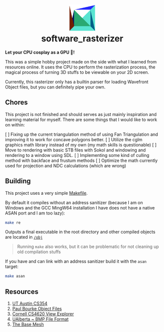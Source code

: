 <h1 align="center">
<img src="./meta/logo.png" width=86/><br/>software_rasterizer
</h1>

**Let your CPU cosplay as a GPU 💅!**

This was a simple hobby project made on the side with what I learned from resources online. It uses the CPU
to perform the rasterization process, the magical process of turning 3D stuffs to be viewable on your 2D screen.

Currently, this rasterizer only has a builtin parser for loading Wavefront Object files, but you can definitely
pipe your own.

## Chores

This project is not finished and should serves as just mainly inspiration and learning material for myself. There are some things
that I would like to work on within:

[ ] Fixing up the current triangulation method of using Fan Triangulation and improving it to work for concave polygons better.
[ ] Utilize the cglm graphics math library instead of my own (my math skills is questionable)
[ ] Move to rendering with basic STB files with Sokol and windowing and rendering to a window using SDL.
[ ] Implementing some kind of culling method with backface and frustum methods
[ ] Optimize the math currently used for projection and NDC calculations (which are wrong)

## Building

This project uses a very simple [Makefile](./Makefile).

By default it compiles without an address sanitizer (because I am on Windows and the GCC MingW64 installation I have
does not have a native ASAN port and I am too lazy):

```bash
make re
```

Outputs a final executable in the root directory and other compiled objects are located in [`/obj`](./obj/)

> Running `make` also works, but it can be problematic for not cleaning up old compilation stuffs

If you have and can link with an address sanitizer build it with the `asan` target:

```bash
make asan
```

## Resources

1. [UT Austin CS354](https://www.cs.utexas.edu/~theshark/courses/cs354/lectures.html)
2. [Paul Bourke Object Files](https://paulbourke.net/dataformats/obj/)
3. [Cornell CS4620 View Explorer](https://www.cs.cornell.edu/courses/cs4620/2019fa/demos/view_explore/view_explore_ortho.html)
4. [UAlberta ~ BMP File Format](https://www.ece.ualberta.ca/~elliott/ee552/studentAppNotes/2003_w/misc/bmp_file_format/bmp_file_format.htm)
5. [The Base Mesh](https://www.thebasemesh.com/model-library)
